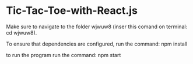 # Tic-Tac-Toe-with-React.js

Make sure to navigate to the folder wjwuw8 (inser this comand on terminal: cd wjwuw8).

To ensure that dependencies are configured, run the command: npm install 

to run the program run the command: npm start

